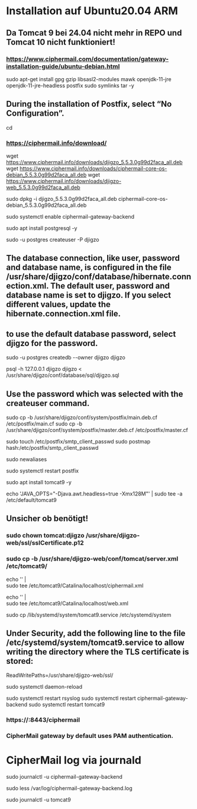 # Installation auf Ubuntu20.04 ARM
## Da Tomcat 9 bei 24.04 nicht mehr in REPO und Tomcat 10 nicht funktioniert!

### https://www.ciphermail.com/documentation/gateway-installation-guide/ubuntu-debian.html

sudo apt-get install gpg gzip libsasl2-modules mawk openjdk-11-jre openjdk-11-jre-headless postfix sudo symlinks tar -y

## During the installation of Postfix, select “No Configuration”.

cd

### https://ciphermail.info/download/

wget https://www.ciphermail.info/downloads/djigzo_5.5.3.0g99d2faca_all.deb
wget https://www.ciphermail.info/downloads/ciphermail-core-os-debian_5.5.3.0g99d2faca_all.deb
wget https://www.ciphermail.info/downloads/djigzo-web_5.5.3.0g99d2faca_all.deb

sudo dpkg -i djigzo_5.5.3.0g99d2faca_all.deb ciphermail-core-os-debian_5.5.3.0g99d2faca_all.deb

sudo systemctl enable ciphermail-gateway-backend

sudo apt install postgresql -y

sudo -u postgres createuser -P djigzo

## The database connection, like user, password and database name, is configured in the file /usr/share/djigzo/conf/database/hibernate.connection.xml. The default user, password and database name is set to djigzo. If you select different values, update the hibernate.connection.xml file.

## to use the default database password, select djigzo for the password.

sudo -u postgres createdb --owner djigzo djigzo

psql -h 127.0.0.1 djigzo djigzo < /usr/share/djigzo/conf/database/sql/djigzo.sql

## Use the password which was selected with the createuser command.

sudo cp -b /usr/share/djigzo/conf/system/postfix/main.deb.cf /etc/postfix/main.cf
sudo cp -b /usr/share/djigzo/conf/system/postfix/master.deb.cf /etc/postfix/master.cf

sudo touch /etc/postfix/smtp_client_passwd
sudo postmap hash:/etc/postfix/smtp_client_passwd

sudo newaliases

sudo systemctl restart postfix

sudo apt install tomcat9 -y

echo 'JAVA_OPTS="-Djava.awt.headless=true -Xmx128M"' | sudo tee -a /etc/default/tomcat9

## Unsicher ob benötigt!
### sudo chown tomcat:djigzo /usr/share/djigzo-web/ssl/sslCertificate.p12
### sudo cp -b /usr/share/djigzo-web/conf/tomcat/server.xml /etc/tomcat9/

echo '<Context docBase="/usr/share/djigzo-web/djigzo.war" />' | \
sudo tee /etc/tomcat9/Catalina/localhost/ciphermail.xml

echo '<Context docBase="/usr/share/djigzo-web/djigzo-portal.war" />' | \
sudo tee /etc/tomcat9/Catalina/localhost/web.xml

sudo cp /lib/systemd/system/tomcat9.service /etc/systemd/system

## Under Security, add the following line to the file /etc/systemd/system/tomcat9.service to allow writing the directory where the TLS certificate is stored:


ReadWritePaths=/usr/share/djigzo-web/ssl/

sudo systemctl daemon-reload

sudo systemctl restart rsyslog
sudo systemctl restart ciphermail-gateway-backend
sudo systemctl restart tomcat9

### https://<FQDN>:8443/ciphermail
### CipherMail gateway by default uses PAM authentication. 

# CipherMail log via journald

sudo journalctl -u ciphermail-gateway-backend

sudo less /var/log/ciphermail-gateway-backend.log

sudo journalctl -u tomcat9
